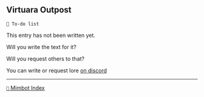 ## Virtuara Outpost

`📃 To-do list`

This entry has not been written yet.

Will you write the text for it?

Will you request others to that?

You can write or request lore [on discord](<https://discord.com/channels/562910943848169472/1173922660489633802>)
<!---
tag: todo
keywords:  
aliases: 
-->
----------
[`📑` Mimbot Index](<https://zeithalt.github.io/r/#6e00>)